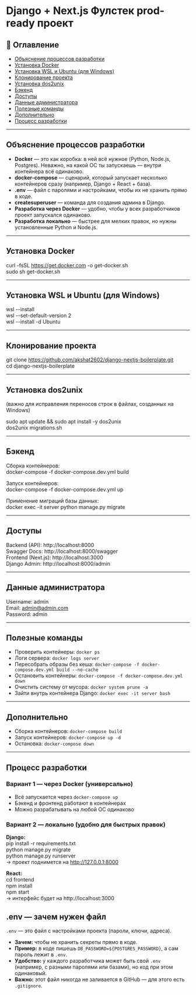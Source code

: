 # Django + Next.js Фулстек prod-ready проект  

## 📑 Оглавление
- [Объяснение процессов разработки](#объяснение-процессов-разработки)  
- [Установка Docker](#установка-docker)  
- [Установка WSL и Ubuntu (для Windows)](#установка-wsl-и-ubuntu-для-windows)  
- [Клонирование проекта](#клонирование-проекта)  
- [Установка dos2unix](#установка-dos2unix)  
- [Бэкенд](#бэкенд)  
- [Доступы](#доступы)  
- [Данные администратора](#данные-администратора)  
- [Полезные команды](#полезные-команды)  
- [Дополнительно](#дополнительно)  
- [Процесс разработки](#процесс-разработки)  

---

## Объяснение процессов разработки  
- **Docker** — это как коробка: в ней всё нужное (Python, Node.js, Postgres). Неважно, на какой ОС ты запускаешь — внутри контейнера всё одинаково.  
- **docker-compose** — сценарий, который запускает несколько контейнеров сразу (например, Django + React + база).  
- **.env** — файл с паролями и настройками, чтобы их не хранить прямо в коде.  
- **createsuperuser** — команда для создания админа в Django.  
- **Разработка через Docker** — удобно, чтобы у всех разработчиков проект запускался одинаково.  
- **Разработка локально** — быстрее для мелких правок, но нужны установленные Python и Node.js.  

---

## Установка Docker  
curl -fsSL https://get.docker.com -o get-docker.sh  
sudo sh get-docker.sh  

---

## Установка WSL и Ubuntu (для Windows)  
wsl --install  
wsl --set-default-version 2  
wsl --install -d Ubuntu  

---

## Клонирование проекта  
git clone https://github.com/akshat2602/django-nextjs-boilerplate.git  
cd django-nextjs-boilerplate  

---

## Установка dos2unix  
(важно для исправления переносов строк в файлах, созданных на Windows)  

sudo apt update && sudo apt install -y dos2unix  
dos2unix migrations.sh  

---

## Бэкенд  
Сборка контейнеров:  
docker-compose -f docker-compose.dev.yml build  

Запуск контейнеров:  
docker-compose -f docker-compose.dev.yml up  

Применение миграций базы данных:  
docker exec -it server python manage.py migrate  

---

## Доступы  
Backend (API): http://localhost:8000  
Swagger Docs: http://localhost:8000/swagger  
Frontend (Next.js): http://localhost:3000  
Django Admin: http://localhost:8000/admin  

---

## Данные администратора  
Username: admin  
Email: admin@admin.com  
Password: admin  

---

## Полезные команды  
- Проверить контейнеры: `docker ps`  
- Логи сервера: `docker logs server`  
- Пересобрать образы без кеша: `docker-compose -f docker-compose.dev.yml build --no-cache`  
- Остановить контейнеры: `docker-compose -f docker-compose.dev.yml down`  
- Очистить систему от мусора: `docker system prune -a`  
- Зайти внутрь контейнера Django: `docker exec -it server bash`  

---

## Дополнительно  
- Сборка контейнеров: `docker-compose build`  
- Запуск контейнеров: `docker-compose up -d`  
- Остановка: `docker-compose down`  

---

## Процесс разработки  
### Вариант 1 — через Docker (универсально)  
- Всё запускается через `docker-compose up`  
- Бэкенд и фронтенд работают в контейнерах  
- Можно разрабатывать на любой ОС одинаково  

### Вариант 2 — локально (удобно для быстрых правок)  

**Django:**  
pip install -r requirements.txt  
python manage.py migrate  
python manage.py runserver  
→ проект поднимется на http://127.0.0.1:8000  

**React:**  
cd frontend  
npm install  
npm start  
→ интерфейс будет на http://localhost:3000  

## .env — зачем нужен файл
`.env` — это файл с настройками проекта (пароли, ключи, адреса).  

- **Зачем:** чтобы не хранить секреты прямо в коде.  
- **Пример:** в коде пишешь `DB_PASSWORD=${POSTGRES_PASSWORD}`, а сам пароль лежит в `.env`.  
- **Удобство:** у каждого разработчика может быть свой `.env` (например, с разными паролями или базами), но код при этом одинаковый.  
- **Важно:** этот файл никогда не заливается в GitHub — для этого есть `.gitignore`.  
